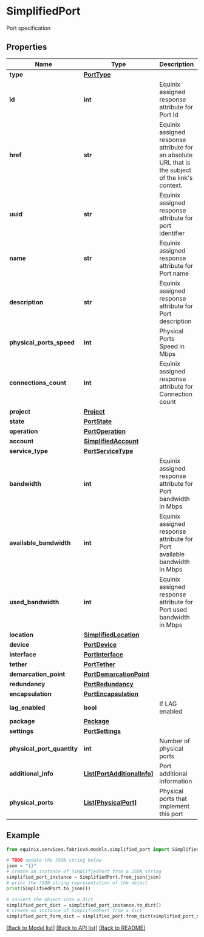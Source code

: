 # SimplifiedPort

Port specification

## Properties

Name | Type | Description | Notes
------------ | ------------- | ------------- | -------------
**type** | [**PortType**](PortType.md) |  | [optional] 
**id** | **int** | Equinix assigned response attribute for Port Id | [optional] 
**href** | **str** | Equinix assigned response attribute for an absolute URL that is the subject of the link&#39;s context. | [optional] [readonly] 
**uuid** | **str** | Equinix assigned response attribute for  port identifier | [optional] 
**name** | **str** | Equinix assigned response attribute for Port name | [optional] 
**description** | **str** | Equinix assigned response attribute for Port description | [optional] 
**physical_ports_speed** | **int** | Physical Ports Speed in Mbps | [optional] 
**connections_count** | **int** | Equinix assigned response attribute for Connection count | [optional] 
**project** | [**Project**](Project.md) |  | [optional] 
**state** | [**PortState**](PortState.md) |  | [optional] 
**operation** | [**PortOperation**](PortOperation.md) |  | [optional] 
**account** | [**SimplifiedAccount**](SimplifiedAccount.md) |  | [optional] 
**service_type** | [**PortServiceType**](PortServiceType.md) |  | [optional] 
**bandwidth** | **int** | Equinix assigned response attribute for Port bandwidth in Mbps | [optional] 
**available_bandwidth** | **int** | Equinix assigned response attribute for Port available bandwidth in Mbps | [optional] 
**used_bandwidth** | **int** | Equinix assigned response attribute for Port used bandwidth in Mbps | [optional] 
**location** | [**SimplifiedLocation**](SimplifiedLocation.md) |  | [optional] 
**device** | [**PortDevice**](PortDevice.md) |  | [optional] 
**interface** | [**PortInterface**](PortInterface.md) |  | [optional] 
**tether** | [**PortTether**](PortTether.md) |  | [optional] 
**demarcation_point** | [**PortDemarcationPoint**](PortDemarcationPoint.md) |  | [optional] 
**redundancy** | [**PortRedundancy**](PortRedundancy.md) |  | [optional] 
**encapsulation** | [**PortEncapsulation**](PortEncapsulation.md) |  | [optional] 
**lag_enabled** | **bool** | If LAG enabled | [optional] 
**package** | [**Package**](Package.md) |  | [optional] 
**settings** | [**PortSettings**](PortSettings.md) |  | [optional] 
**physical_port_quantity** | **int** | Number of physical ports | [optional] 
**additional_info** | [**List[PortAdditionalInfo]**](PortAdditionalInfo.md) | Port additional information | [optional] 
**physical_ports** | [**List[PhysicalPort]**](PhysicalPort.md) | Physical ports that implement this port | [optional] 

## Example

```python
from equinix.services.fabricv4.models.simplified_port import SimplifiedPort

# TODO update the JSON string below
json = "{}"
# create an instance of SimplifiedPort from a JSON string
simplified_port_instance = SimplifiedPort.from_json(json)
# print the JSON string representation of the object
print(SimplifiedPort.to_json())

# convert the object into a dict
simplified_port_dict = simplified_port_instance.to_dict()
# create an instance of SimplifiedPort from a dict
simplified_port_form_dict = simplified_port.from_dict(simplified_port_dict)
```
[[Back to Model list]](../README.md#documentation-for-models) [[Back to API list]](../README.md#documentation-for-api-endpoints) [[Back to README]](../README.md)



